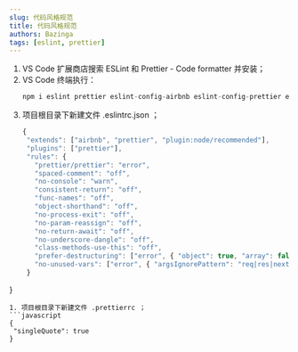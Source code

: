 ```yaml
---
slug: 代码风格规范
title: 代码风格规范
authors: Bazinga
tags: [eslint, prettier]
---
```

1. VS Code 扩展商店搜索 ESLint 和 Prettier - Code formatter 并安装；
2. VS Code 终端执行：
   ```javascript
   npm i eslint prettier eslint-config-airbnb eslint-config-prettier eslint-plugin-import eslint-plugin-jsx-a11y eslint-plugin-node eslint-plugin-prettier eslint-plugin-react --save-dev
   ```
3. 项目根目录下新建文件 .eslintrc.json ；
   ```javascript
   {
    "extends": ["airbnb", "prettier", "plugin:node/recommended"],
    "plugins": ["prettier"],
    "rules": {
      "prettier/prettier": "error",
      "spaced-comment": "off",
      "no-console": "warn",
      "consistent-return": "off",
      "func-names": "off",
      "object-shorthand": "off",
      "no-process-exit": "off",
      "no-param-reassign": "off",
      "no-return-await": "off",
      "no-underscore-dangle": "off",
      "class-methods-use-this": "off",
      "prefer-destructuring": ["error", { "object": true, "array": false }],
      "no-unused-vars": ["error", { "argsIgnorePattern": "req|res|next|val" }]
    }
  }
   ```
1. 项目根目录下新建文件 .prettierrc ；
  ```javascript
  {
    "singleQuote": true
  }
  ```